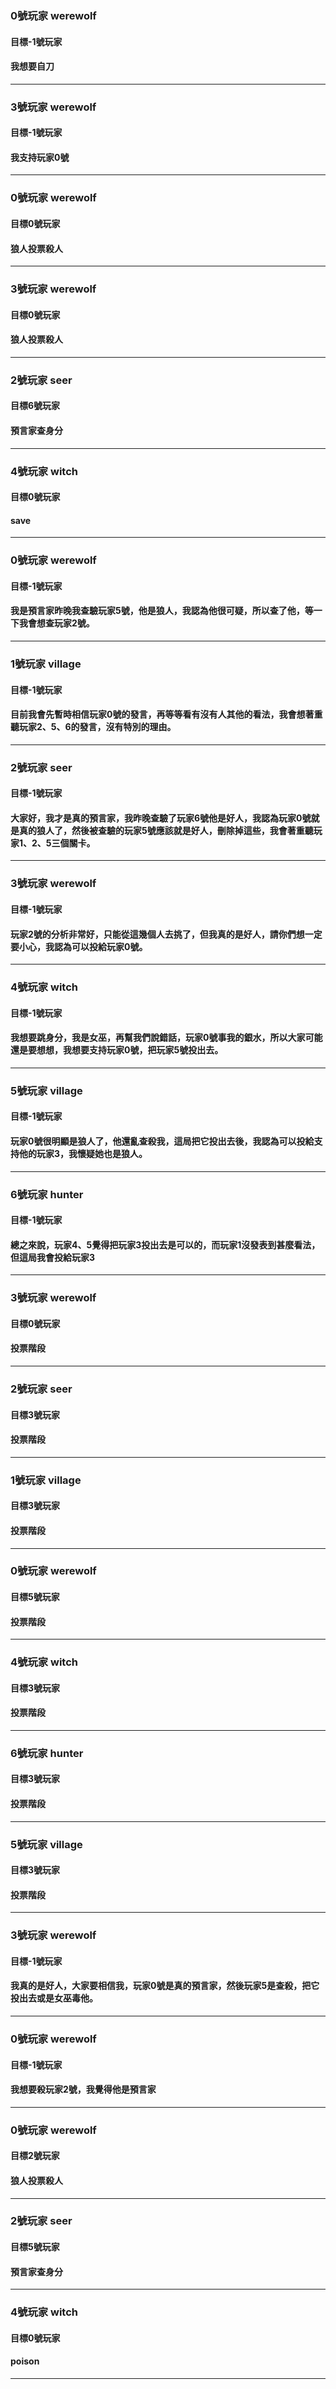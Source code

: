 ### 0號玩家 werewolf
#### 目標-1號玩家
#### 我想要自刀
---
### 3號玩家 werewolf
#### 目標-1號玩家
#### 我支持玩家0號
---
### 0號玩家 werewolf
#### 目標0號玩家
#### 狼人投票殺人
---
### 3號玩家 werewolf
#### 目標0號玩家
#### 狼人投票殺人
---
### 2號玩家 seer
#### 目標6號玩家
#### 預言家查身分
---
### 4號玩家 witch
#### 目標0號玩家
#### save
---
### 0號玩家 werewolf
#### 目標-1號玩家
#### 我是預言家昨晚我查驗玩家5號，他是狼人，我認為他很可疑，所以查了他，等一下我會想查玩家2號。
---
### 1號玩家 village
#### 目標-1號玩家
#### 目前我會先暫時相信玩家0號的發言，再等等看有沒有人其他的看法，我會想著重聽玩家2、5、6的發言，沒有特別的理由。
---
### 2號玩家 seer
#### 目標-1號玩家
#### 大家好，我才是真的預言家，我昨晚查驗了玩家6號他是好人，我認為玩家0號就是真的狼人了，然後被查驗的玩家5號應該就是好人，刪除掉這些，我會著重聽玩家1、2、5三個關卡。
---
### 3號玩家 werewolf
#### 目標-1號玩家
#### 玩家2號的分析非常好，只能從這幾個人去挑了，但我真的是好人，請你們想一定要小心，我認為可以投給玩家0號。
---
### 4號玩家 witch
#### 目標-1號玩家
#### 我想要跳身分，我是女巫，再幫我們說錯話，玩家0號事我的銀水，所以大家可能還是要想想，我想要支持玩家0號，把玩家5號投出去。
---
### 5號玩家 village
#### 目標-1號玩家
#### 玩家0號很明顯是狼人了，他還亂查殺我，這局把它投出去後，我認為可以投給支持他的玩家3，我懷疑她也是狼人。
---
### 6號玩家 hunter
#### 目標-1號玩家
#### 總之來說，玩家4、5覺得把玩家3投出去是可以的，而玩家1沒發表到甚麼看法，但這局我會投給玩家3
---
### 3號玩家 werewolf
#### 目標0號玩家
#### 投票階段
---
### 2號玩家 seer
#### 目標3號玩家
#### 投票階段
---
### 1號玩家 village
#### 目標3號玩家
#### 投票階段
---
### 0號玩家 werewolf
#### 目標5號玩家
#### 投票階段
---
### 4號玩家 witch
#### 目標3號玩家
#### 投票階段
---
### 6號玩家 hunter
#### 目標3號玩家
#### 投票階段
---
### 5號玩家 village
#### 目標3號玩家
#### 投票階段
---
### 3號玩家 werewolf
#### 目標-1號玩家
#### 我真的是好人，大家要相信我，玩家0號是真的預言家，然後玩家5是查殺，把它投出去或是女巫毒他。
---
### 0號玩家 werewolf
#### 目標-1號玩家
#### 我想要殺玩家2號，我覺得他是預言家
---
### 0號玩家 werewolf
#### 目標2號玩家
#### 狼人投票殺人
---
### 2號玩家 seer
#### 目標5號玩家
#### 預言家查身分
---
### 4號玩家 witch
#### 目標0號玩家
#### poison
---
